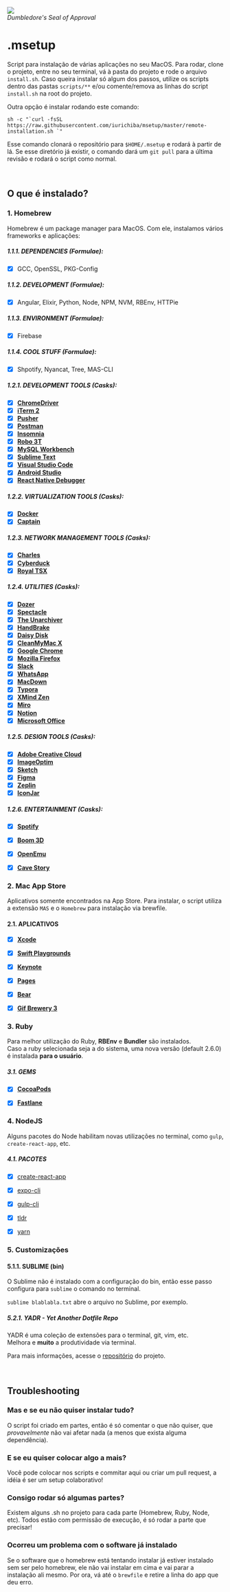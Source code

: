 ![](https://66.media.tumblr.com/f90b9b50afe82b23c3185b90024958a6/tumblr_o4lyno0TPB1v8us28o1_400.gif)  
_Dumbledore's Seal of Approval_

# .msetup

Script para instalação de várias aplicações no seu MacOS. Para rodar, clone o projeto, entre no seu terminal, vá à pasta do projeto e rode o arquivo `install.sh`. Caso queira instalar só algum dos passos, utilize os scripts dentro das pastas `scripts/**` e/ou comente/remova as linhas do script `install.sh` na root do projeto.

Outra opção é instalar rodando este comando:
```shell
sh -c "`curl -fsSL https://raw.githubusercontent.com/iurichiba/msetup/master/remote-installation.sh `"
```

Esse comando clonará o repositório para `$HOME/.msetup` e rodará à partir de lá. Se esse diretório já existir, o comando dará um `git pull` para a última revisão e rodará o script como normal.

<br/>

## O que é instalado?

### 1. Homebrew
Homebrew é um package manager para MacOS. Com ele, instalamos vários frameworks e aplicações:

##### 1.1.1. DEPENDENCIES (Formulae):
- [x] GCC, OpenSSL, PKG-Config

##### 1.1.2. DEVELOPMENT (Formulae):
- [x] Angular, Elixir, Python, Node, NPM, NVM, RBEnv, HTTPie

##### 1.1.3. ENVIRONMENT (Formulae):
- [x] Firebase

##### 1.1.4. COOL STUFF (Formulae):
- [x] Shpotify, Nyancat, Tree, MAS-CLI

##### 1.2.1. DEVELOPMENT TOOLS (Casks):  
- [x] **[ChromeDriver](https://sites.google.com/a/chromium.org/chromedriver/home)**  
- [x] **[iTerm 2](https://www.iterm2.com/)**  
- [x] **[Pusher](https://github.com/noodlewerk/NWPusher)**  
- [x] **[Postman](https://www.getpostman.com/)**  
- [x] **[Insomnia](https://insomnia.rest/)**  
- [x] **[Robo 3T](https://robomongo.org)**  
- [x] **[MySQL Workbench](https://www.mysql.com/products/workbench/)**  
- [x] **[Sublime Text](https://www.sublimetext.com/3)**  
- [x] **[Visual Studio Code](https://code.visualstudio.com/)**  
- [x] **[Android Studio](https://developer.android.com/studio/index.html)** 
- [x] **[React Native Debugger](https://github.com/jhen0409/react-native-debugger)**  
  
##### 1.2.2. VIRTUALIZATION TOOLS (Casks):  
- [x] **[Docker](https://www.docker.com/community-edition)**  
- [x] **[Captain](https://getcaptain.co/)**  
  
##### 1.2.3. NETWORK MANAGEMENT TOOLS (Casks):  
- [x] **[Charles](https://www.charlesproxy.com/)**  
- [x] **[Cyberduck](https://cyberduck.io/)**  
- [x] **[Royal TSX](https://www.royalapps.com/ts/mac/)**  
  
##### 1.2.4. UTILITIES (Casks):  
- [x] **[Dozer](https://dozermac.com/)**  
- [x] **[Spectacle](https://dozermac.com/)** 
- [x] **[The Unarchiver](https://theunarchiver.com/)**  
- [x] **[HandBrake](https://handbrake.fr/)**  
- [x] **[Daisy Disk](https://daisydiskapp.com/)**  
- [x] **[CleanMyMac X](https://macpaw.com/cleanmymac)**  
- [x] **[Google Chrome](https://www.google.com/chrome/)**  
- [x] **[Mozilla Firefox](https://www.mozilla.org/firefox/)**  
- [x] **[Slack](https://slack.com/)**  
- [x] **[WhatsApp](https://www.whatsapp.com/)** 
- [x] **[MacDown](https://macdown.uranusjr.com/)**  
- [x] **[Typora](https://typora.io)** 
- [x] **[XMind Zen](https://www.xmind.net/zen/)**  
- [x] **[Miro](https://miro.com/)** 
- [x] **[Notion](https://www.notion.so/)** 
- [x] **[Microsoft Office](https://products.office.com/mac/microsoft-office-for-mac/)**  
  
##### 1.2.5. DESIGN TOOLS (Casks):  
- [x] **[Adobe Creative Cloud](https://www.adobe.com/creativecloud.html)**  
- [x] **[ImageOptim](https://imageoptim.com/mac)**  
- [x] **[Sketch](https://www.sketchapp.com/)**  
- [x] **[Figma](https://www.figma.com/)**  
- [x] **[Zeplin](https://zeplin.io/)**  
- [x] **[IconJar](https://geticonjar.com/)**  
  
##### 1.2.6. ENTERTAINMENT (Casks):  
- [x] **[Spotify](https://www.spotify.com/)**  
- [x] **[Boom 3D](https://www.globaldelight.com/boom3d)**  
- [x] **[OpenEmu](https://openemu.org/)** 
- [x] **[Cave Story](https://www.cavestory.org/)**  


### 2. Mac App Store
Aplicativos somente encontrados na App Store. Para instalar, o script utiliza a extensão `MAS` e o `Homebrew` para instalação via brewfile.

#### 2.1. APLICATIVOS
- [x] **[Xcode](https://developer.apple.com/xcode/)** 
- [x] **[Swift Playgrounds](https://www.apple.com/swift/playgrounds/)**  
- [x] **[Keynote](https://www.apple.com/keynote/)** 
- [x] **[Pages](https://www.apple.com/pages/)** 
- [x] **[Bear](https://bear.app)** 
- [x] **[Gif Brewery 3](https://gfycat.com/gifbrewery)** 


### 3. Ruby
Para melhor utilização do Ruby, **RBEnv** e **Bundler** são instalados.  
Caso a ruby selecionada seja a do sistema, uma nova versão (default 2.6.0) é instalada **para o usuário**.

##### 3.1. GEMS
- [x] **[CocoaPods](https://cocoapods.org/)**  
- [x] **[Fastlane](https://fastlane.tools/)**  


### 4. NodeJS
Alguns pacotes do Node habilitam novas utilizações no terminal, como `gulp`, `create-react-app`, etc.

##### 4.1. PACOTES
- [x] [create-react-app](https://github.com/facebook/create-react-app)
- [x] [expo-cli](https://github.com/expo/expo-cli)
- [x] [gulp-cli](https://gulpjs.com)
- [x] [tldr](https://tldr.sh)
- [x] [yarn](https://yarnpkg.com)


### 5. Customizações

#### 5.1.1. SUBLIME (bin)
O Sublime não é instalado com a configuração do bin, então esse passo configura para `sublime` o comando no terminal.

`sublime blablabla.txt` abre o arquivo no Sublime, por exemplo.

##### 5.2.1. YADR - Yet Another Dotfile Repo
YADR é uma coleção de extensões para o terminal, git, vim, etc.  
Melhora e **muito** a produtividade via terminal.

Para mais informações, acesse o [repositório](https://github.com/skwp/dotfiles) do projeto.

<br/>

## Troubleshooting

### Mas e se eu não quiser instalar tudo?
O script foi criado em partes, então é só comentar o que não quiser, que _provavelmente_ não vai afetar nada (a menos que exista alguma dependência).

### E se eu quiser colocar algo a mais?
Você pode colocar nos scripts e commitar aqui ou criar um pull request, a idéia é ser um setup colaborativo!

### Consigo rodar só algumas partes?
Existem alguns .sh no projeto para cada parte (Homebrew, Ruby, Node, etc). Todos estão com permissão de execução, é só rodar a parte que precisar!

### Ocorreu um problema com o software já instalado
Se o software que o homebrew está tentando instalar já estiver instalado sem ser pelo homebrew, ele não vai instalar em cima e vai parar a instalação ali mesmo. Por ora, vá até o `brewfile` e retire a linha do app que deu erro.
